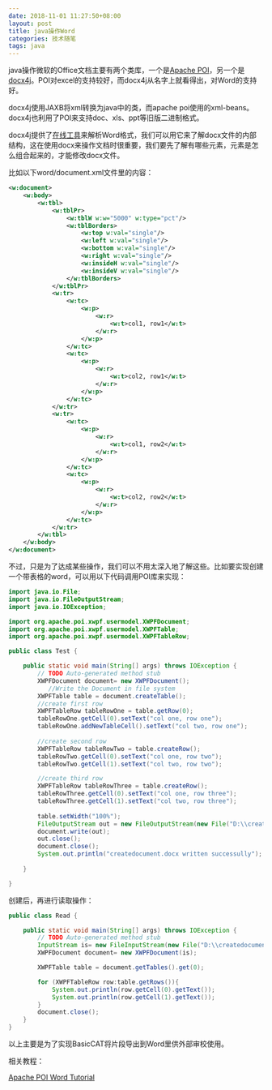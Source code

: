```yaml
---
date: 2018-11-01 11:27:50+08:00
layout: post
title: java操作Word
categories: 技术随笔
tags: java
---
```


java操作微软的Office文档主要有两个类库，一个是[Apache POI](http://poi.apache.org/)，另一个是[docx4j](https://www.docx4java.org/)。POI对excel的支持较好，而docx4j从名字上就看得出，对Word的支持好。

docx4j使用JAXB将xml转换为java中的类，而apache poi使用的xml-beans。docx4j也利用了POI来支持doc、xls、ppt等旧版二进制格式。

docx4j提供了[在线工具](http://webapp.docx4java.org/)来解析Word格式，我们可以用它来了解docx文件的内部结构，这在使用docx来操作文档时很重要，我们要先了解有哪些元素，元素是怎么组合起来的，才能修改docx文件。

比如以下word/document.xml文件里的内容：

```xml
<w:document>
    <w:body>
        <w:tbl>
            <w:tblPr>
                <w:tblW w:w="5000" w:type="pct"/>
                <w:tblBorders>
                    <w:top w:val="single"/>
                    <w:left w:val="single"/>
                    <w:bottom w:val="single"/>
                    <w:right w:val="single"/>
                    <w:insideH w:val="single"/>
                    <w:insideV w:val="single"/>
                </w:tblBorders>
            </w:tblPr>
            <w:tr>
                <w:tc>
                    <w:p>
                        <w:r>
                            <w:t>col1, row1</w:t>
                        </w:r>
                    </w:p>
                </w:tc>
                <w:tc>
                    <w:p>
                        <w:r>
                            <w:t>col2, row1</w:t>
                        </w:r>
                    </w:p>
                </w:tc>
            </w:tr>
            <w:tr>
                <w:tc>
                    <w:p>
                        <w:r>
                            <w:t>col1, row2</w:t>
                        </w:r>
                    </w:p>
                </w:tc>
                <w:tc>
                    <w:p>
                        <w:r>
                            <w:t>col2, row2</w:t>
                        </w:r>
                    </w:p>
                </w:tc>
            </w:tr>
        </w:tbl>
    </w:body>
</w:document>
```

不过，只是为了达成某些操作，我们可以不用太深入地了解这些。比如要实现创建一个带表格的word，可以用以下代码调用POI库来实现：

```java
import java.io.File;
import java.io.FileOutputStream;
import java.io.IOException;

import org.apache.poi.xwpf.usermodel.XWPFDocument;
import org.apache.poi.xwpf.usermodel.XWPFTable;
import org.apache.poi.xwpf.usermodel.XWPFTableRow;

public class Test {

	public static void main(String[] args) throws IOException {
		// TODO Auto-generated method stub
        XWPFDocument document= new XWPFDocument(); 
		   //Write the Document in file system
		XWPFTable table = document.createTable();
		//create first row
	    XWPFTableRow tableRowOne = table.getRow(0);
	    tableRowOne.getCell(0).setText("col one, row one");
	    tableRowOne.addNewTableCell().setText("col two, row one");
			
	    //create second row
	    XWPFTableRow tableRowTwo = table.createRow();
	    tableRowTwo.getCell(0).setText("col one, row two");
	    tableRowTwo.getCell(1).setText("col two, row two");

	    //create third row
	    XWPFTableRow tableRowThree = table.createRow();
	    tableRowThree.getCell(0).setText("col one, row three");
	    tableRowThree.getCell(1).setText("col two, row three");
	    
	    table.setWidth("100%");
		FileOutputStream out = new FileOutputStream(new File("D:\\createdocument.docx"));
		document.write(out);
        out.close();
		document.close();
		System.out.println("createdocument.docx written successully");
         
	}

}
```

创建后，再进行读取操作：

```java
public class Read {

	public static void main(String[] args) throws IOException {
		// TODO Auto-generated method stub
		InputStream is= new FileInputStream(new File("D:\\createdocument.docx"));
		XWPFDocument document= new XWPFDocument(is); 

		XWPFTable table = document.getTables().get(0);

        for (XWPFTableRow row:table.getRows()){
        	System.out.println(row.getCell(0).getText());
        	System.out.println(row.getCell(1).getText());
        }
		document.close();
	}
}
```

以上主要是为了实现BasicCAT将片段导出到Word里供外部审校使用。

相关教程：

[Apache POI Word Tutorial](https://www.tutorialspoint.com/apache_poi_word/apache_poi_word_tables.htm)
